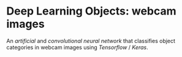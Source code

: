 # Deep Learning Objects: webcam images

An *artificial* and *convolutional neural network* that classifies object categories in webcam images using *Tensorflow* / *Keras*.